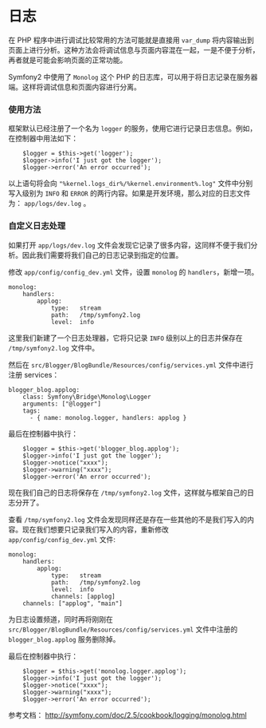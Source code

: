 # 日志

在 PHP 程序中进行调试比较常用的方法可能就是直接用 `var_dump` 将内容输出到页面上进行分析。这种方法会将调试信息与页面内容混在一起，一是不便于分析，再者就是可能会影响页面的正常功能。

Symfony2 中使用了 `Monolog` 这个 PHP 的日志库，可以用于将日志记录在服务器端。这样将调试信息和页面内容进行分离。

### 使用方法

框架默认已经注册了一个名为 `logger` 的服务，使用它进行记录日志信息。例如，在控制器中用法如下：

```
    $logger = $this->get('logger');
    $logger->info('I just got the logger');
    $logger->error('An error occurred');
```

以上语句将会向 `"%kernel.logs_dir%/%kernel.environment%.log"` 文件中分别写入级别为 `INFO` 和 `ERROR` 的两行内容。如果是开发环境，那么对应的日志文件为： `app/logs/dev.log` 。


### 自定义日志处理

如果打开 `app/logs/dev.log` 文件会发现它记录了很多内容，这同样不便于我们分析。因此我们需要将我们自己的日志记录到指定的位置。

修改 `app/config/config_dev.yml` 文件，设置 `monolog` 的 `handlers`，新增一项。

```
monolog:
    handlers:
        applog:
            type:   stream
            path:   /tmp/symfony2.log
            level:  info
```

这里我们新建了一个日志处理器，它将只记录 `INFO` 级别以上的日志并保存在 `/tmp/symfony2.log` 文件中。

然后在 `src/Blogger/BlogBundle/Resources/config/services.yml` 文件中进行注册 services：

```
blogger_blog.applog:
    class: Symfony\Bridge\Monolog\Logger
    arguments: ["@logger"]
    tags:
      - { name: monolog.logger, handlers: applog }
```


最后在控制器中执行：

```
    $logger = $this->get('blogger_blog.applog');
    $logger->info('I just got the logger');
    $logger->notice("xxxx");
    $logger->warning("xxxx");
    $logger->error('An error occurred');
```

现在我们自己的日志将保存在 `/tmp/symfony2.log` 文件，这样就与框架自己的日志分开了。

查看 `/tmp/symfony2.log` 文件会发现同样还是存在一些其他的不是我们写入的内容。现在我们想要只记录我们写入的内容，重新修改 `app/config/config_dev.yml` 文件:

```
monolog:
    handlers:
        applog:
            type:   stream
            path:   /tmp/symfony2.log
            level:  info
            channels: [applog]
    channels: ["applog", "main"]
```

为日志设置频道，同时再将刚刚在 `src/Blogger/BlogBundle/Resources/config/services.yml` 文件中注册的 `blogger_blog.applog` 服务删除掉。


最后在控制器中执行：

```
    $logger = $this->get('monolog.logger.applog');
    $logger->info('I just got the logger');
    $logger->notice("xxxx");
    $logger->warning("xxxx");
    $logger->error('An error occurred');
```


参考文档： http://symfony.com/doc/2.5/cookbook/logging/monolog.html

